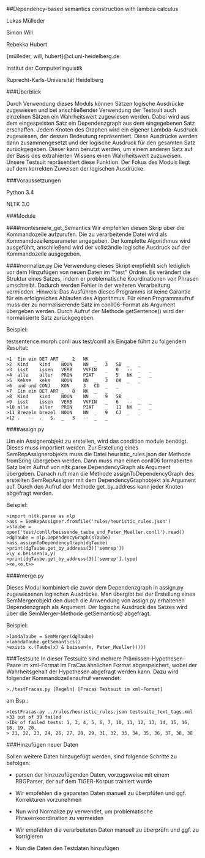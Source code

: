 ##Dependency-based semantics construction with lambda calculus



Lukas Mülleder

Simon Will

Rebekka Hubert

{mülleder, will, hubert}@cl.uni-heidelberg.de

Institut der Computerlinguistik

Ruprecht-Karls-Universität Heidelberg


###Überblick

Durch Verwendung dieses Moduls können Sätzen logische Ausdrücke zugewiesen und 
bei anschließender Verwendung der Testsuit auch einzelnen Sätzen ein 
Wahrheitswert zugewiesen werden. Dabei wird aus dem eingespeisten
Satz ein Dependenzgraph aus dem eingegebenen Satz erschaffen. 
Jedem Knoten des Graphen wird ein eigener Lambda-Ausdruck zugewiesen, der dessen
Bedeutung repräsentiert. Diese Ausdrücke werden dann zusammengesetzt und 
der logische Ausdruck für den gesamten Satz zurückgegeben. 
Dieser kann benutzt werden, um einem anderen Satz auf der Basis des extrahierten
Wissens einen Wahrheitswert zuzuweisen. Unsere Testsuit repräsentiert diese 
Funktion.
Der Fokus des Moduls liegt auf dem korrekten Zuweisen der logischen Ausdrücke.

###Voraussetzungen

Python 3.4

NLTK 3.0


###Module

####montesniere_get_Semantics
Wir empfehlen diesen Skrip über die Kommandozeile aufzurufen. Die zu 
verarbeitende Datei wird als Kommamdozeilenparameter angegeben. 
Der komplette Algorithmus wird ausgeführt, anschließend wird der vollständie 
logische Ausdruck auf der Kommandozeile ausgegeben.

####normalize.py
Die Verwendung dieses Skript empfiehlt sich lediglich vor dem Hinzufügen
von neuen Daten im '"test" Ordner.
Es verändert die Struktur eines Satzes, indem er problematische Koordinationen
von Phrasen umschreibt. Dadurch werden Fehler in der weiteren
Verarbeitung vermieden.
Hinweis: Das Ausführen dieses Programms ist keine Garantie für ein erfolgreiches 
Ablaufen des Algorithmus.
Für einen Programmaufruf muss der zu normalisierende Satz im conll06-Format 
als Argument übergeben werden. Durch Aufruf der Methode getSentence() wird
der normalisierte Satz zurückgegeben.


Beispiel:

testsentence.morph.conll aus test/conll als Eingabe führt zu folgendem Resultat:

    >1	Ein	ein	DET	ART	_	2	NK	_	_
    >2	Kind	kind	NOUN	NN	_	3	SB	_	_
    >3	isst	issen	VERB	VVFIN	_	0	--	_	_
    >4	alle	aller	PRON	PIAT	_	5	NK	_	_
    >5	Kekse	keks	NOUN	NN	_	3	OA	_	_
    >6	und	und	CONJ	KON	_	3	CD	_	_
    >7	Ein	ein	DET	ART	_	8	NK	_	_
    >8	Kind	kind	NOUN	NN	_	9	SB	_	_
    >9	isst	issen	VERB	VVFIN	_	6	--	_	_
    >10	alle	aller	PRON	PIAT	_	11	NK	_	_
    >11	Brezeln	brezel	NOUN	NN	_	9	CJ	_	_
    >12	.	--	.	$.	_	3	--	_	_


####assign.py

Um ein Assignerobjekt zu erstellen, wird das condition module benötigt.
Dieses muss importiert werden.
Zur Erstellung eines SemRepAssignerobjekts muss die Datei heuristic_rules.json
der Methode fromSring übergeben werden. Dann muss man einen conll06 formatierten Satz 
beim Aufruf von nltk.parse.DependencyGraph als Argument übergeben.
Danach ruft man die Methode assignToDependencyGraph des erstellten SemRepAssigner 
mit dem DependencyGraphobjekt als Argument auf.
Durch den Aufruf der Methode get\_by\_address kann jeder Knoten abgefragt 
werden.

Beispiel:

    >import nltk.parse as nlp
    >ass = SemRepAssigner.fromfile('rules/heuristic_rules.json')
    >sTaube = open('test/conll/beissende_taube_und_Peter_Mueller.conll').read()
    >dgTaube = nlp.DependencyGraph(sTaube)
    >ass.assignToDependencyGraph(dgTaube)
    >print(dgTaube.get_by_address(3)['semrep'])
    >\y x.beissen(x,y)
    >print(dgTaube.get_by_address(3)['semrep'].type)
    ><e,<e,t>>

####merge.py

Dieses Modul kombiniert die zuvor dem Dependenzgraph in assign.py zugewiesenen
logischen Ausdrücke.
Man übergibt bei der Erstellung eines SemMergerobjekt den durch die Anwendung von
assign.py erhaltenen Dependenzgraph als Argument.
Der logische Ausdruck des Satzes wird über die
SemMerger-Methode getSemantics() abgefragt.

Beispiel:

    >lamdaTaube = SemMerger(dgTaube)
    >lambdaTaube.getSemantics()
    >exists x.(Taube(x) & beissen(x, Peter_Mueller)))))


###Testsuite
In dieser Testsuite sind mehrere Prämissen-Hypothesen-Paare im xml-Format im FraCas ähnlichen
Format abgespeichert, wobei der Wahrheitsgehalt der Hypothesen abgefragt werden kann.
Dazu wird folgender Kommandozeilenaufruf verwendet:

    >./testFracas.py [Regeln] [Fracas Testsuit im xml-Format]

am Bsp.:
   
    >testFracas.py ../rules/heuristic_rules.json testsuite_text_tags.xml
    >33 out of 39 failed
    >IDs of failed tests: 1, 3, 4, 5, 6, 7, 10, 11, 12, 13, 14, 15, 16, 18, 19, 20,
    > 21, 22, 23, 24, 26, 27, 28, 29, 31, 32, 33, 34, 35, 36, 37, 38, 38




###Hinzufügen neuer Daten

Sollen weitere Daten hinzugefügt werden, sind folgende Schritte zu befolgen:

* parsen der hinzuzufügenden Daten, vorzugsweise mit einem RBGParser, der auf dem
  TIGER-Korpus trainiert wurde

* Wir empfehlen die geparsten Daten manuell zu überpfüfen und ggf. Korrekturen
  vorzunehmen

* Nun wird Normalize.py verwendet, um problematische Phrasenkoordination zu vermeiden

* Wir empfehlen die verarbeiteten Daten manuell zu überprüfn und ggf. zu korrigieren

* Nun die Daten den Testdaten hinzufügen
